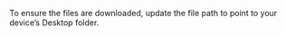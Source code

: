To ensure the files are downloaded, update the file path to point to your device’s Desktop folder.

